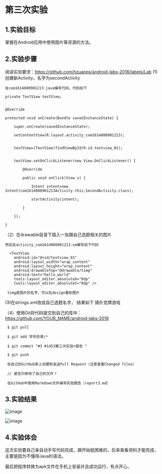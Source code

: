 # 第三次实验 

## 1.实验目标 

掌握在Android应用中使用图片等资源的方法。 

## 2.实验步骤 

阅读实验要求：https://github.com/hzuapps/android-labs-2018/labels/Lab 
(1) 创建新Activity，名字为secondActivity

    在com1614080901213.java编写代码，代码如下 
     
    private TextView textView;


    @Override

    protected void onCreate(Bundle savedInstanceState) {

        super.onCreate(savedInstanceState);

        setContentView(R.layout.activity_com1614080901213);


        textView=(TextView)findViewById(R.id.textview_01);


        textView.setOnClickListener(new View.OnClickListener() {

            @Override

            public void onClick(View v) {

                Intent intent=new Intent(com1614080901213Activity.this,SecondActivity.class);

                startActivity(intent);

            }

        });

    }

（2）在drawable目录下插入一张跟自己选题相关的图片
     

    然后在activity_com1614080901213.xm编写如下代码

      <TextView
        android:id="@+id/textview_01"
        android:layout_width="wrap_content"
        android:layout_height="wrap_content"
        android:drawableTop="@drawable/timg"
        android:text="hello_world"
        tools:layout_editor_absoluteX="0dp"
        tools:layout_editor_absoluteY="0dp" />

     timg是图片的名字，可以在design看到图片
 (3)在strings.xml改成自己选题名字， 结果如下
 <string name="app_name">猜扑克牌游戏</string>
 
（4）使用Git将代码提交到自己的库中：https://github.com/YOUR_NAME/android-labs-2018 

     $ git pull 

     $ git add 学号目录/* 

     $ git commit "#3 #1453第三次实验+报告 " 

     $ git push 

     在自己的GitHub库上创建和发送Pull Request（注意查看Changed files） 

     // 是否只修改了自己的文件？ 

     在GitHub中使用Markdown文件编写实验报告（report3.md） 


## 3.实验结果 

![image](https://github.com/huangdewei/android-labs-2018/blob/master/com1614080901213/3.png) 

![image](https://github.com/huangdewei/android-labs-2018/blob/master/com1614080901213/4.png) 

## 4.实验体会 

这次实验要自己亲自动手写代码完成，跟开始挺困难的，后来查看资料才能完成，主要是因为不懂得Java的语法。 

最后把程序转换为apk文件在手机上安装并且成功运行，有点开心。 
